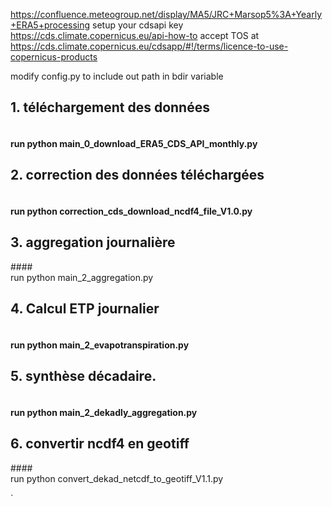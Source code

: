 https://confluence.meteogroup.net/display/MA5/JRC+Marsop5%3A+Yearly+ERA5+processing
setup your cdsapi key https://cds.climate.copernicus.eu/api-how-to
accept TOS at https://cds.climate.copernicus.eu/cdsapp/#!/terms/licence-to-use-copernicus-products

modify config.py to include out path in bdir variable

## 1. téléchargement des données
#### <br> run python main_0_download_ERA5_CDS_API_monthly.py

## 2. correction des données téléchargées 
#### <br> run python correction_cds_download_ncdf4_file_V1.0.py

## 3. aggregation journalière
####<br> run python main_2_aggregation.py

## 4. Calcul ETP journalier
#### <br> run python main_2_evapotranspiration.py

## 5. synthèse décadaire. 
#### <br> run python main_2_dekadly_aggregation.py

## 6. convertir ncdf4 en geotiff
####<br> run python convert_dekad_netcdf_to_geotiff_V1.1.py 

`